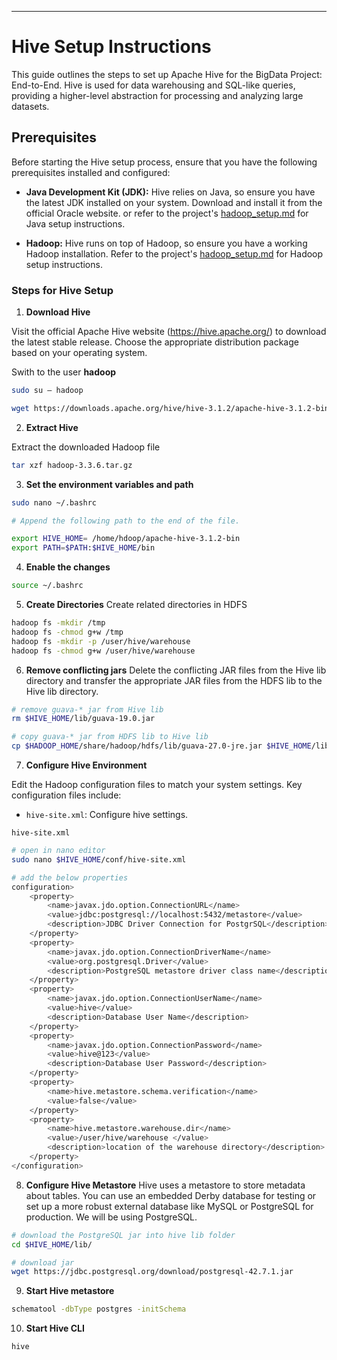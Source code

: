 ---

# Hive Setup Instructions

This guide outlines the steps to set up Apache Hive for the BigData Project: End-to-End. Hive is used for data warehousing and SQL-like queries, providing a higher-level abstraction for processing and analyzing large datasets.


## Prerequisites

Before starting the Hive setup process, ensure that you have the following prerequisites installed and configured:

- **Java Development Kit (JDK):** Hive relies on Java, so ensure you have the latest JDK installed on your system. Download and install it from the official Oracle website. or refer to the project's [hadoop_setup.md](./Hadoop_Setup.md) for Java setup instructions.

- **Hadoop:** Hive runs on top of Hadoop, so ensure you have a working Hadoop installation. Refer to the project's [hadoop_setup.md](./Hadoop_Setup.md) for Hadoop setup instructions.


### Steps for Hive Setup
1. **Download Hive**

Visit the official Apache Hive website (https://hive.apache.org/) to download the latest stable release. Choose the appropriate distribution package based on your operating system.

Swith to the user **hadoop**
```bash
sudo su – hadoop
```
```bash
wget https://downloads.apache.org/hive/hive-3.1.2/apache-hive-3.1.2-bin.tar.gz
```


2. **Extract Hive**

Extract the downloaded Hadoop file
```bash
tar xzf hadoop-3.3.6.tar.gz
```


3. **Set the environment variables and path**
```bash
sudo nano ~/.bashrc
```

```bash
# Append the following path to the end of the file.

export HIVE_HOME= /home/hdoop/apache-hive-3.1.2-bin
export PATH=$PATH:$HIVE_HOME/bin
```


4. **Enable the changes**
```bash
source ~/.bashrc
```

5. **Create Directories**
Create related directories in HDFS
```bash
hadoop fs -mkdir /tmp
hadoop fs -chmod g+w /tmp
hadoop fs -mkdir -p /user/hive/warehouse
hadoop fs -chmod g+w /user/hive/warehouse
```

6. **Remove conflicting jars**
Delete the conflicting JAR files from the Hive lib directory and transfer the appropriate JAR files from the HDFS lib to the Hive lib directory.
```bash
# remove guava-* jar from Hive lib
rm $HIVE_HOME/lib/guava-19.0.jar

# copy guava-* jar from HDFS lib to Hive lib
cp $HADOOP_HOME/share/hadoop/hdfs/lib/guava-27.0-jre.jar $HIVE_HOME/lib/
```

7. **Configure Hive Environment**

Edit the Hadoop configuration files to match your system settings. Key configuration files include:

- `hive-site.xml`: Configure hive settings.

`hive-site.xml`
```bash
# open in nano editor
sudo nano $HIVE_HOME/conf/hive-site.xml

# add the below properties
configuration>
    <property>
        <name>javax.jdo.option.ConnectionURL</name>
        <value>jdbc:postgresql://localhost:5432/metastore</value>
        <description>JDBC Driver Connection for PostgrSQL</description>
    </property>
    <property>
        <name>javax.jdo.option.ConnectionDriverName</name>
        <value>org.postgresql.Driver</value>
        <description>PostgreSQL metastore driver class name</description>
    </property>
    <property>
        <name>javax.jdo.option.ConnectionUserName</name>
        <value>hive</value>
        <description>Database User Name</description>
    </property>
    <property>
        <name>javax.jdo.option.ConnectionPassword</name>
        <value>hive@123</value>
        <description>Database User Password</description>
    </property>
    <property>
        <name>hive.metastore.schema.verification</name>
        <value>false</value>
    </property>
    <property>
        <name>hive.metastore.warehouse.dir</name>
        <value>/user/hive/warehouse </value>
        <description>location of the warehouse directory</description>
    </property>
</configuration>

```


8. **Configure Hive Metastore**
Hive uses a metastore to store metadata about tables. You can use an embedded Derby database for testing or set up a more robust external database like MySQL or PostgreSQL for production. We will be using PostgreSQL.
```bash
# download the PostgreSQL jar into hive lib folder
cd $HIVE_HOME/lib/
```
```bash
# download jar 
wget https://jdbc.postgresql.org/download/postgresql-42.7.1.jar
```

9. **Start Hive metastore**
```bash
schematool -dbType postgres -initSchema
```

10. **Start Hive CLI**
```bash
hive
```





